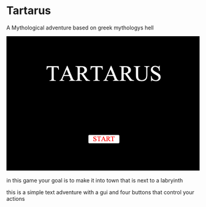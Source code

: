# Tartarus
A Mythological adventure
based on greek mythologys hell

![Tartarus](https://github.com/Jkl9696/Tartarus/blob/Jkl9696-patch-1/Screen%20Shot%202019-12-03%20at%2010.54.02%20AM.png)

in this game your goal is to make it into town that is next to a labryinth

this is a simple text adventure with a gui and four buttons that control your actions 


